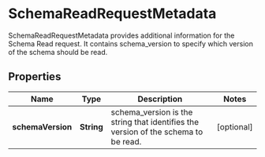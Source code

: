 

# SchemaReadRequestMetadata

SchemaReadRequestMetadata provides additional information for the Schema Read request. It contains schema_version to specify which version of the schema should be read.

## Properties

| Name | Type | Description | Notes |
|------------ | ------------- | ------------- | -------------|
|**schemaVersion** | **String** | schema_version is the string that identifies the version of the schema to be read. |  [optional] |



